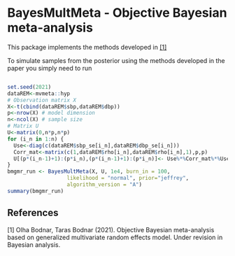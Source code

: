 # BayesMultMeta - Objective Bayesian meta-analysis 
This package implements the methods developed in [[1]](#1)

To simulate samples from the posterior using the methods developed in the paper you simply need to run
```r

set.seed(2021)
dataREM<-mvmeta::hyp
# Observation matrix X
X<-t(cbind(dataREM$sbp,dataREM$dbp))
p<-nrow(X) # model dimension
n<-ncol(X) # sample size
# Matrix U
U<-matrix(0,n*p,n*p)
for (i_n in 1:n) {
  Use<-diag(c(dataREM$sbp_se[i_n],dataREM$dbp_se[i_n]))
  Corr_mat<-matrix(c(1,dataREM$rho[i_n],dataREM$rho[i_n],1),p,p)
  U[(p*(i_n-1)+1):(p*i_n),(p*(i_n-1)+1):(p*i_n)]<- Use%*%Corr_mat%*%Use
}
bmgmr_run <- BayesMultMeta(X, U, 1e4, burn_in = 100,
                   likelihood = "normal", prior="jeffrey",
                   algorithm_version = "A")
summary(bmgmr_run)
```

## References
<a id="1">[1]</a> 
Olha Bodnar, Taras Bodnar (2021). 
Objective Bayesian meta-analysis based on generalized multivariate random effects model.
Under revision in Bayesian analysis.
